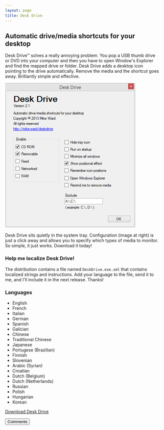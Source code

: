 ```yaml
---
layout: page  
title: Desk Drive
---
```

Automatic drive/media shortcuts for your desktop
------------------------------------------------

Desk Drive™ solves a really annoying problem. You pop a USB thumb drive or DVD
into your computer and then you have to open Window's Explorer and find the
mapped drive or folder. Desk Drive adds a desktop icon pointing to the drive
automatically. Remove the media and the shortcut goes away. Brilliantly simple
and effective.

![Desk Drive screen shot](/cdn/images/deskdrive/deskdrive.png)

Desk Drive sits quietly in the system tray. Configuration (image at right) is
just a click away and allows you to specify which types of media to monitor. So
simple, it just works. Download it today!

### Help me localize Desk Drive! 

The distribution contains a file named
`DeskDrive.exe.xml` that contains localized strings and instructions. Add your
language to the file, send it to me, and I'll include it in the next release.
Thanks!

### Languages

-   English
-   French
-   Italian
-   German
-   Spanish
-   Galician
-   Chinese
-   Traditional Chinese
-   Japanese
-   Portugese (Brazilian)
-   Finnish
-   Slovenian
-   Arabic (Syrian)
-   Croatian
-   Dutch (Belgium)
-   Dutch (Netherlands)
-   Russian
-   Polish
-   Hungarian
-   Korean

[Download Desk Drive](/downloads)

<button onclick="load_disqus('deskdrive', 'Desk Drive');" class="pure-button">Comments</button>
<div id="disqus_thread"></div>

